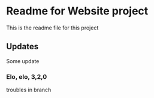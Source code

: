 # Readme for Website project

This is the readme file for this project
## Updates

Some update

### Elo, elo, 3,2,0

troubles in branch
